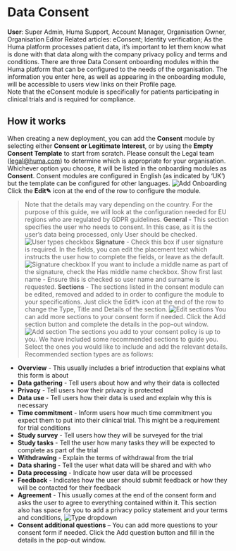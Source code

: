 # Data Consent
**User**: Super Admin, Huma Support, Account Manager, Organisation Owner, Organisation Editor
Related articles: eConsent; Identity verification;
As the Huma platform processes patient data, it’s important to let them know what is done with that data along with the company privacy policy and terms and conditions. There are three Data Consent onboarding modules within the Huma platform that can be configured to the needs of the organisation. The information you enter here, as well as appearing in the onboarding module, will be accessible to users view links on their Profile page.  
Note that the eConsent module is specifically for patients participating in clinical trials and is required for compliance.
## How it works​
When creating a new deployment, you can add the **Consent** module by selecting either **Consent or Legitimate Interest**, or by using the **Empty Consent Template** to start from scratch. Please consult the Legal team (legal@huma.com) to determine which is appropriate for your organisation.
Whichever option you choose, it will be listed in the onboarding modules as **Consent**. Consent modules are configured in English (as indicated by ‘UK’) but the template can be configured for other languages.
![Add Onboarding]()
Click the **Edit✎** icon at the end of the row to configure the module.
> Note that the details may vary depending on the country. For the purpose of this guide, we will look at the configuration needed for EU regions who are regulated by GDPR guidelines.
**General** - This section specifies the user who needs to consent. In this case, as it is the user’s data being processed, only User should be checked.
![User types checkbox]()
**Signature** - Check this box if user signature is required. In the fields, you can edit the placement text which instructs the user how to complete the fields, or leave as the default. 
![Signature checkbox]()
If you want to include a middle name as part of the signature, check the Has middle name checkbox. 
Show first last name - Ensure this is checked so user name and surname is requested.
**Sections** - The sections listed in the consent module can be edited, removed and added to in order to configure the module to your specifications. Just click the Edit✎ icon at the end of the row to change the Type, Title and Details of the section.
![Edit sections]()
You can add more sections to your consent form if needed. Click the Add section button and complete the details in the pop-out window.
![Add section]()
The sections you add to your consent policy is up to you. We have included some recommended sections to guide you. Select the ones you would like to include and add the relevant details. 
Recommended section types are as follows:
- **Overview** - This usually includes a brief introduction that explains what this form is about
- **Data gathering** - Tell users about how and why their data is collected 
- **Privacy** - Tell users how their privacy is protected
- **Data use** - Tell users how their data is used and explain why this is necessary
- **Time commitment** - Inform users how much time commitment you expect them to put into their clinical trial. This might be a requirement for trial conditions  
- **Study survey** - Tell users how they will be surveyed for the trial
- **Study tasks** - Tell the user how many tasks they will be expected to complete as part of the trial
- **Withdrawing** - Explain the terms of withdrawal from the trial
- **Data sharing** - Tell the user what data will be shared and with who
- **Data processing** - Indicate how user data will be processed
- **Feedback** - Indicates how the user should submit feedback or how they will be contacted for their feedback
- **Agreement** - This usually comes at the end of the consent form and asks the user to agree to everything contained within it. This section also has space for you to add a privacy policy statement and your terms and conditions,
![Type dropdown]()
- **Consent additional questions** – You can add more questions to your consent form if needed. Click the Add question button and fill in the details in the pop-out window.
